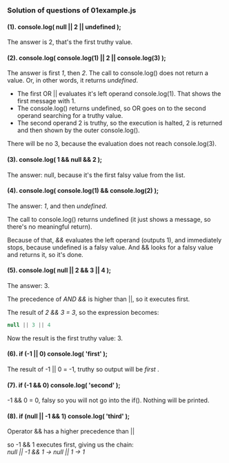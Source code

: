 ### Solution of questions of 01example.js  


#### (1). console.log( null || 2 || undefined );  

The answer is 2, that's the first truthy value.  

#### (2). console.log( console.log(1) || 2 || console.log(3) );  

The answer is first *1*, then *2*.
The call to console.log() does not return a value. Or, in other words, it returns *undefined*.

  * The first OR || evaluates it's left operand console.log(1). That shows the first message with 1.
  * The console.log() returns undefined, so OR goes on to the second operand searching for a truthy value.
  * The second operand 2 is truthy, so the execution is halted, 2 is returned and then shown by the outer console.log().  

There will be no 3, because the evaluation does not reach console.log(3).  

#### (3). console.log( 1 && null && 2 );  

The answer: null, because it's the first falsy value from the list.  

#### (4). console.log( console.log(1) && console.log(2) );  

The answer: *1*, and then *undefined*.  

The call to console.log() returns undefined (it just shows a message, so there's no meaningful return).  

Because of that, *&&* evaluates the left operand (outputs 1), and immediately stops, because undefined is a falsy value. And && looks for a falsy value and returns it, so it's done.  

#### (5). console.log( null || 2 && 3 || 4 );  

The answer: 3.  

The precedence of *AND &&* is higher than ||, so it executes first.  

The result of *2 && 3 = 3*, so the expression becomes:

```js
null || 3 || 4
```  

Now the result is the first truthy value: 3.  

#### (6). if (-1 || 0) console.log( 'first' );  

The result of -1 || 0 = -1, truthy so output will be *first* .  

#### (7). if (-1 && 0) console.log( 'second' );  

-1 && 0 = 0, falsy so you will not go into the if(). Nothing will be printed.  

#### (8). if (null || -1 && 1) console.log( 'third' );  

Operator && has a higher precedence than ||  

so -1 && 1 executes first, giving us the chain:  
*null || -1 && 1  ->  null || 1  ->  1*
